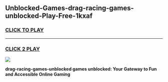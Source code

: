 
## Unblocked-Games-drag-racing-games-unblocked-Play-Free-1kxaf
<h3>
<a href="https://premium76.site?title=drag-racing-games-unblocked&ref=20A">CLICK TO PLAY</a></h3>
<hr>

<h3>
<a href="https://premium76.site?title=drag-racing-games-unblocked&ref=20A">CLICK 2 PLAY</a>
  
</h3>

<a href="https://premium76.site?title=drag-racing-games-unblocked&ref=20A"><img src="https://clearcache.store/games.png"></a>


**drag-racing-games-unblocked games unblocked: Your Gateway to Fun and Accessible Online Gaming**
